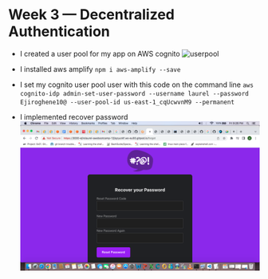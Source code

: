 # Week 3 — Decentralized Authentication
- I created a user pool for my app on AWS cognito
![userpool](./assets/userpool.png)

- I installed aws amplify
`npm i aws-amplify --save`

- I set my cognito user pool user with this code on the command line
`aws cognito-idp admin-set-user-password --username laurel --password Ejiroghene10@ --user-pool-id us-east-1_cqUcwvnM9 --permanent`

- I implemented recover password
![recovery](./assets/recovery.png)
